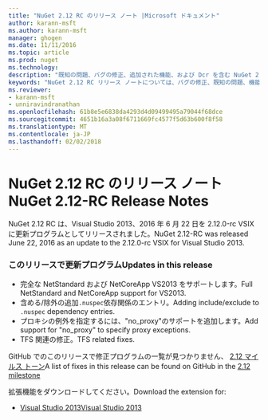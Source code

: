 ```yaml
---
title: "NuGet 2.12 RC のリリース ノート |Microsoft ドキュメント"
author: karann-msft
ms.author: karann-msft
manager: ghogen
ms.date: 11/11/2016
ms.topic: article
ms.prod: nuget
ms.technology: 
description: "既知の問題、バグの修正、追加された機能、および Dcr を含む NuGet 2.12 RC のリリース ノートします。"
keywords: "NuGet 2.12 RC リリース ノートについては、バグの修正、既知の問題、機能、Dcr を追加します。"
ms.reviewer:
- karann-msft
- unniravindranathan
ms.openlocfilehash: 61b8e5e6838da4293d4d09499495a79044f68dce
ms.sourcegitcommit: 4651b16a3a08f6711669fc4577f5d63b600f8f58
ms.translationtype: MT
ms.contentlocale: ja-JP
ms.lasthandoff: 02/02/2018
---
```

# <a name="nuget-212-rc-release-notes"></a><span data-ttu-id="a18b7-104">NuGet 2.12 RC のリリース ノート</span><span class="sxs-lookup"><span data-stu-id="a18b7-104">NuGet 2.12-RC Release Notes</span></span>

<span data-ttu-id="a18b7-105">NuGet 2.12 RC は、Visual Studio 2013、2016 年 6 月 22 日を 2.12.0-rc VSIX に更新プログラムとしてリリースされました。</span><span class="sxs-lookup"><span data-stu-id="a18b7-105">NuGet 2.12-RC was released June 22, 2016 as an update to the 2.12.0-rc VSIX for Visual Studio 2013.</span></span>

### <a name="updates-in-this-release"></a><span data-ttu-id="a18b7-106">このリリースで更新プログラム</span><span class="sxs-lookup"><span data-stu-id="a18b7-106">Updates in this release</span></span>

* <span data-ttu-id="a18b7-107">完全な NetStandard および NetCoreApp VS2013 をサポートします。</span><span class="sxs-lookup"><span data-stu-id="a18b7-107">Full NetStandard  and NetCoreApp support for VS2013.</span></span>
* <span data-ttu-id="a18b7-108">含める/除外の追加`.nuspec`依存関係のエントリ。</span><span class="sxs-lookup"><span data-stu-id="a18b7-108">Adding include/exclude to `.nuspec` dependency entries.</span></span>
* <span data-ttu-id="a18b7-109">プロキシの例外を指定するには、"no_proxy"のサポートを追加します。</span><span class="sxs-lookup"><span data-stu-id="a18b7-109">Add support for "no_proxy" to specify proxy exceptions.</span></span>
* <span data-ttu-id="a18b7-110">TFS 関連の修正。</span><span class="sxs-lookup"><span data-stu-id="a18b7-110">TFS related fixes.</span></span>

<span data-ttu-id="a18b7-111">GitHub でのこのリリースで修正プログラムの一覧が見つかりません、 [2.12 マイルス トーン](https://github.com/NuGet/Home/issues?q=milestone%3A2.12+is%3Aclosed)</span><span class="sxs-lookup"><span data-stu-id="a18b7-111">A list of fixes in this release can be found on GitHub in the [2.12 milestone](https://github.com/NuGet/Home/issues?q=milestone%3A2.12+is%3Aclosed)</span></span>

<span data-ttu-id="a18b7-112">拡張機能をダウンロードしてください。</span><span class="sxs-lookup"><span data-stu-id="a18b7-112">Download the extension for:</span></span>

* [<span data-ttu-id="a18b7-113">Visual Studio 2013</span><span class="sxs-lookup"><span data-stu-id="a18b7-113">Visual Studio 2013</span></span>](https://dist.nuget.org/visualstudio-2013-vsix/v2.12.0-rc/NuGet.Tools.vsix)
